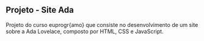 ## Projeto - Site Ada
Projeto do curso euprogr{amo} que consiste no desenvolvimento de um site sobre a Ada Lovelace, composto por HTML, CSS e JavaScript.

